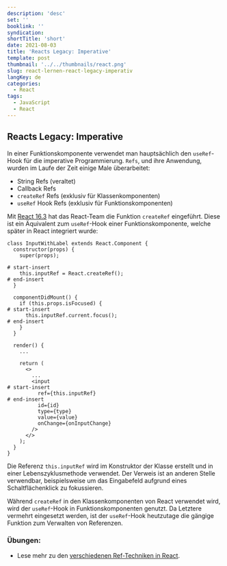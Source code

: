 ```yaml
---
description: 'desc'
set: ''
booklink: ''
syndication:
shortTitle: 'short'
date: 2021-08-03
title: 'Reacts Legacy: Imperative'
template: post
thumbnail: '../../thumbnails/react.png'
slug: react-lernen-react-legacy-imperativ
langKey: de
categories:
  - React
tags:
  - JavaScript
  - React
---
```


## Reacts Legacy: Imperative

In einer Funktionskomponente verwendet man hauptsächlich den `useRef`-Hook für die imperative Programmierung. `Refs`, und ihre Anwendung, wurden im Laufe der Zeit einige Male überarbeitet:

* String Refs (veraltet)
* Callback Refs
* `createRef` Refs (exklusiv für Klassenkomponenten)
* `useRef` Hook Refs (exklusiv für Funktionskomponenten)

Mit [React 16.3](https://reactjs.org/blog/2018/03/29/react-v-16-3.html) hat das React-Team die Funktion `createRef` eingeführt. Diese ist ein Äquivalent zum `useRef`-Hook einer Funktionskomponente, welche später in React integriert wurde:

```
class InputWithLabel extends React.Component {
  constructor(props) {
    super(props);

# start-insert
    this.inputRef = React.createRef();
# end-insert
  }

  componentDidMount() {
    if (this.props.isFocused) {
# start-insert
      this.inputRef.current.focus();
# end-insert
    }
  }

  render() {
    ...

    return (
      <>
        ...
        <input
# start-insert
          ref={this.inputRef}
# end-insert
          id={id}
          type={type}
          value={value}
          onChange={onInputChange}
        />
      </>
    );
  }
}
```

Die Referenz `this.inputRef` wird im Konstruktor der Klasse erstellt und in einer Lebenszyklusmethode verwendet. Der Verweis ist an anderen Stelle verwendbar, beispielsweise um das Eingabefeld aufgrund eines Schaltflächenklick zu fokussieren.

Während `createRef` in den Klassenkomponenten von React verwendet wird, wird der `useRef`-Hook in Funktionskomponenten genutzt. Da Letztere vermehrt eingesetzt werden, ist der `useRef`-Hook heutzutage die gängige Funktion zum Verwalten von Referenzen.

### Übungen:

* Lese mehr zu den [verschiedenen Ref-Techniken in React](https://de.reactjs.org/docs/refs-and-the-dom.html).
<img src="https://vg07.met.vgwort.de/na/993d7167efef4d4297187c9ec242b482" width="1" height="1" alt="">
